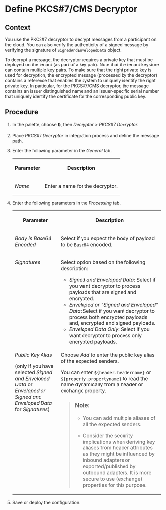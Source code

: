 <!-- loio51d903b94b9e42efbe4e658c8f7b4531 -->

<link rel="stylesheet" type="text/css" href="../css/sap-icons.css"/>

# Define PKCS\#7/CMS Decryptor



## Context

You use the PKCS\#7 decryptor to decrypt messages from a participant on the cloud. You can also verify the authenticity of a signed message by verifying the signature of `SignedAndEnvelopedData` object.

To decrypt a message, the decryptor requires a private key that must be deployed on the tenant \(as part of a key pair\). Note that the tenant keystore can contain multiple key pairs. To make sure that the right private key is used for decryption, the encrypted message \(processed by the decryptor\) contains a reference that enables the system to uniquely identify the right private key. In particular, for the PKCS\#7/CMS decryptor, the message contains an issuer distinguished name and an issuer-specific serial number that uniquely identify the certificate for the corresponding public key.



## Procedure

1.  In the palette, choose :lock:, then *Decryptor* \> *PKCS\#7 Decryptor*.

2.  Place *PKCS\#7 Decryptor* in integration process and define the message path.

3.  Enter the following parameter in the *General* tab.


    <table>
    <tr>
    <th valign="top">

    Parameter


    
    </th>
    <th valign="top">

    Description


    
    </th>
    </tr>
    <tr>
    <td valign="top">
    
    *Name*


    
    </td>
    <td valign="top">
    
    Enter a name for the decryptor.


    
    </td>
    </tr>
    </table>
    
4.  Enter the following parameters in the *Processing* tab.


    <table>
    <tr>
    <th valign="top">

    Parameter


    
    </th>
    <th valign="top">

    Description


    
    </th>
    </tr>
    <tr>
    <td valign="top">
    
    *Body is Base64 Encoded*


    
    </td>
    <td valign="top">
    
    Select if you expect the body of payload to be `Base64` encoded.


    
    </td>
    </tr>
    <tr>
    <td valign="top">
    
    *Signatures*


    
    </td>
    <td valign="top">
    
    Select option based on the following description:

    -   *Signed and Enveloped Data*: Select if you want decryptor to process payloads that are signed and encrypted.
    -   *Enveloped or "Signed and Enveloped" Data*: Select if you want decryptor to process both encrypted payloads and, encrypted and signed payloads.
    -   *Enveloped Data Only*: Select if you want decryptor to process only encrypted payloads.



    
    </td>
    </tr>
    <tr>
    <td valign="top">
    
    *Public Key Alias*

    \(only if you have selected *Signed and Enveloped Data* or *Enveloped or Signed and Enveloped Data* for *Signatures*\)


    
    </td>
    <td valign="top">
    
    Choose *Add* to enter the public key alias of the expected senders.

    You can enter `${header.headername}` or `${property.propertyname}` to read the name dynamically from a header or exchange property.

    > ### Note:  
    > -   You can add multiple aliases of all the expected senders.
    > 
    > -   Consider the security implications when deriving key aliases from header attributes as they might be influenced by inbound adapters or exported/published by outbound adapters. It is more secure to use \(exchange\) properties for this purpose.


    
    </td>
    </tr>
    </table>
    
5.  Save or deploy the configuration.


